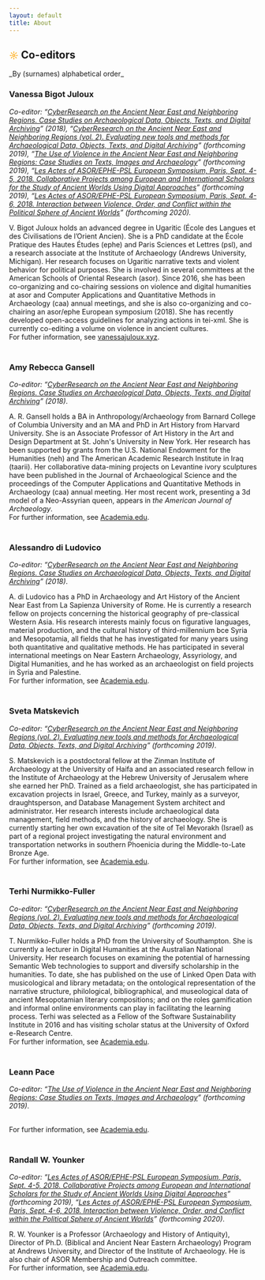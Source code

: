 ```yaml
---
layout: default
title: About
---
```


<h2><span style="color:orange; font-size: 18px">&#9788;</span> Co-editors</h2>
_By (surnames) alphabetical order_

<h3><a name="bigot-juloux"></a>Vanessa Bigot Juloux</h3>
<p><em>Co-editor: “<a href="http://ane-research-humanities.science/docs/CyberResearch-vol1">CyberResearch on the Ancient Near East and Neighboring Regions. Case Studies on Archaeological Data, Objects, Texts, and Digital Archiving</a>” (2018), “<a href="http://ane-research-humanities.science/docs/CyberResearch-vol2">CyberResearch on the Ancient Near East and Neighboring Regions (vol. 2). Evaluating new tools and methods for Archaeological Data, Objects, Texts, and Digital Archiving</a>” (forthcoming 2019), “<a href="http://ane-research-humanities.science/docs/Violence-vol1">The Use of Violence in the Ancient Near East and Neighboring Regions: Case Studies on Texts, Images and Archaeology</a>” (forthcoming 2019), “<a href="http://ane-research-humanities.science/docs/ASOR-EPHE-PSL-European-Symposium">Les Actes of ASOR/EPHE-PSL European Symposium, Paris, Sept. 4-5, 2018. Collaborative Projects among European and International Scholars for the Study of Ancient Worlds Using Digital Approaches</a>” (forthcoming 2019), “<a href="http://ane-research-humanities.science/docs/ASOR-EPHE-PSL-European-Symposium">Les Actes of ASOR/EPHE-PSL European Symposium, Paris, Sept. 4-6, 2018. Interaction between Violence, Order, and Conflict within the Political Sphere of Ancient Worlds</a>” (forthcoming 2020).</em></p>
<p style="padding-bottom: 20px">V. Bigot Juloux holds an advanced degree in Ugaritic (École des Langues et des Civilisations de l’Orient Ancien). She is a PhD candidate at the École Pratique des Hautes Études (<span class="small">ephe</span>) and Paris Sciences et Lettres (<span class="small">psl</span>), and a research associate at the Institute of Archaeology (Andrews University, Michigan). Her research focuses on Ugaritic narrative texts and violent behavior for political purposes. She is involved in several committees at the American Schools of Oriental Research (<span class="small">asor</span>). Since 2016, she has been co-organizing and co-chairing sessions on violence and digital humanities at asor and Computer Applications and Quantitative Methods in Archaeology (<span class="small">caa</span>) annual meetings, and she is also co-organizing and co-chairing an asor/ephe European symposium (2018). She has recently developed open-access guidelines for analyzing actions in <span class="small">tei-xml</span>. She is currently co-editing a volume on violence in ancient cultures.<br />
For futher information, see <a href="http://vanessajuloux.xyz" target="_blank">vanessajuloux.xyz</a>.</p>

<h3><a name="gansell"></a>Amy Rebecca Gansell</h3>
<p><em>Co-editor: “<a href="http://ane-research-humanities.science/docs/CyberResearch-vol1">CyberResearch on the Ancient Near East and Neighboring Regions. Case Studies on Archaeological Data, Objects, Texts, and Digital Archiving</a>” (2018)</em>. </p>
<p style="padding-bottom: 20px">A. R. Gansell holds a BA in Anthropology/Archaeology from Barnard College of Columbia University and an MA and PhD in Art History from Harvard University. She is an Associate Professor of Art History in the Art and Design Department at St. John's University in New York. Her research has been supported by grants from   the U.S. National Endowment for the Humanities (<span class="small">neh</span>) and The American Academic Research Institute in Iraq (<span class="small">taarii</span>). Her collaborative data-mining projects on Levantine ivory sculptures have been published in the Journal of Archaeological Science and the proceedings of the Computer Applications and Quantitative Methods in Archaeology (<span class="small">caa</span>) annual meeting. Her most recent work, presenting a <span class="small">3d</span> model of a Neo-Assyrian queen, appears in <em>the American Journal of Archaeology</em>.<br />
For further information, see <a href="https://stjohns.academia.edu/AmyRebeccaGansell" target="_blank">Academia.edu</a>.</p>

<h3><a name="ludovico"></a>Alessandro di Ludovico</h3>
<p><em>Co-editor: “<a href="http://ane-research-humanities.science/docs/CyberResearch-vol1">CyberResearch on the Ancient Near East and Neighboring Regions. Case Studies on Archaeological Data, Objects, Texts, and Digital Archiving</a>” (2018)</em>. </p>
<p style="padding-bottom: 20px">A. di Ludovico has a PhD in Archaeology and Art History of the Ancient Near East from La Sapienza University of Rome. He is currently a research fellow on projects concerning the historical geography of pre-classical Western Asia. His research interests mainly focus on figurative languages, material production, and the cultural history of third-millennium <span class="small">bce</span> Syria and Mesopotamia, all fields that he has investigated for many years using both quantitative and qualitative methods. He has participated in several international meetings on Near Eastern Archaeology, Assyriology, and Digital Humanities, and he has worked as an archaeologist on field projects in Syria and Palestine.<br />
For further information, see <a href="https://uniroma1.academia.edu/AlessandroDiLudovico" target="_blank">Academia.edu</a>.</p>

<h3><a name="matskevich"></a>Sveta Matskevich</h3>
<p><em>Co-editor: “<a href="http://ane-research-humanities.science/docs/CyberResearch-vol2">CyberResearch on the Ancient Near East and Neighboring Regions (vol. 2). Evaluating new tools and methods for Archaeological Data, Objects, Texts, and Digital Archiving</a>” (forthcoming 2019)</em>. </p>
<p style="padding-bottom: 20px">S. Matskevich is a postdoctoral fellow at the Zinman Institute of Archaeology at the University of Haifa and an associated research fellow in the Institute of Archaeology at the Hebrew University of Jerusalem where she earned her PhD. Trained as a field archaeologist, she has participated in excavation projects in Israel, Greece, and Turkey, mainly as a surveyor, draughtsperson, and Database Management System architect and administrator. Her research interests include archaeological
data management, field methods, and the history of archaeology. She is currently starting her own excavation of the site of Tel Mevorakh (Israel) as part of a regional project investigating the natural environment and transportation networks in southern Phoenicia during the Middle-to-Late Bronze Age.<br />
For further information, see <a href="https://huji.academia.edu/SvetaMatskevich" target="_blank">Academia.edu</a>.</p>

<h3><a name="nurmikko-fuller"></a>Terhi Nurmikko-Fuller</h3>
<p><em>Co-editor: “<a href="http://ane-research-humanities.science/docs/CyberResearch-vol2">CyberResearch on the Ancient Near East and Neighboring Regions (vol. 2). Evaluating new tools and methods for Archaeological Data, Objects, Texts, and Digital Archiving</a>” (forthcoming 2019)</em>. </p>
<p style="padding-bottom: 20px">T. Nurmikko-Fuller holds a PhD from the University of Southampton. She is currently a lecturer in Digital Humanities at the Australian National University. Her research focuses on examining the potential of harnessing Semantic Web technologies to support and diversify scholarship in the humanities. To date, she has published on the use of Linked Open Data with musicological and library metadata; on the
ontological representation of the narrative structure, philological, bibliographical, and museological data of ancient Mesopotamian literary compositions; and on the roles gamification and informal online environments can play in facilitating the learning process. Terhi was selected as a Fellow of the Software Sustainability Institute in 2016 and has visiting scholar status at the University of Oxford e-Research Centre.<br />
For further information, see <a href="https://anu-au.academia.edu/TerhiNurmikkoFuller" target="_blank">Academia.edu</a>.</p>

<h3><a name="pace"></a>Leann Pace</h3>
<p><em>Co-editor: “<a href="http://ane-research-humanities.science/docs/Violence-vol1">The Use of Violence in the Ancient Near East and Neighboring Regions: Case Studies on Texts, Images and Archaeology</a>” (forthcoming 2019)</em>. </p>
<p style="padding-bottom: 20px"><br />
For further information, see <a href="https://wfu.academia.edu/LeannPace" target="_blank">Academia.edu</a>.</p>

<h3><a name="younker"></a>Randall W. Younker</h3>
<p><em>Co-editor: “<a href="http://ane-research-humanities.science/docs/ASOR-EPHE-PSL-European-Symposium">Les Actes of ASOR/EPHE-PSL European Symposium, Paris, Sept. 4-5, 2018. Collaborative Projects among European and International Scholars for the Study of Ancient Worlds Using Digital Approaches</a>” (forthcoming 2019), “<a href="http://ane-research-humanities.science/docs/ASOR-EPHE-PSL-European-Symposium">Les Actes of ASOR/EPHE-PSL European Symposium, Paris, Sept. 4-6, 2018. Interaction between Violence, Order, and Conflict within the Political Sphere of Ancient Worlds</a>” (forthcoming 2020)</em>. </p>
<p>R. W. Younker is a Professor (Archaeology and History of Antiquity), Director of Ph.D. (Biblical and Ancient Near Eastern Archaeology) Program at Andrews University, and Director of the Institute of Archaeology. He is also chair of ASOR Membership and Outreach committee.<br />
For further information, see <a href="https://www.andrews.edu/sem/faculty_staff/faculty/randall-younker.html" target="_blank">Academia.edu</a>.</p>
